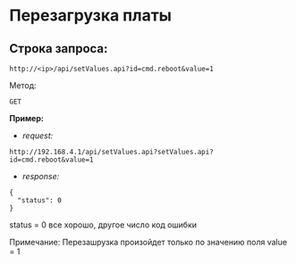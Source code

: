 # Перезагрузка платы

## Строка запроса:

`http://<ip>/api/setValues.api?id=cmd.reboot&value=1`

Метод:

`GET`

**Пример:**

* *request:*

`http://192.168.4.1/api/setValues.api?setValues.api?id=cmd.reboot&value=1`

* *response:*

```
{
  "status": 0
}
```

status = 0 все хорошо, другое число код ошибки

Примечание: Перезашрузка произойдет только по значению поля value = 1
